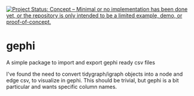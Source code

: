 
[![Project Status: Concept – Minimal or no implementation has been done yet, or the repository is only intended to be a limited example, demo, or proof-of-concept.](http://www.repostatus.org/badges/latest/concept.svg)](http://www.repostatus.org/#concept)


# gephi
A simple package to import and export gephi ready csv files

I've found the need to convert tidygraph/igraph objects into a node and edge csv, to visualize in gephi. 
This should be trivial, but gephi is a bit particular and wants specific column names. 



